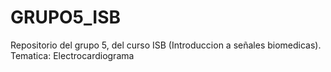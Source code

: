 # GRUPO5_ISB
Repositorio del grupo 5, del curso ISB (Introduccion a señales biomedicas). Tematica: Electrocardiograma
